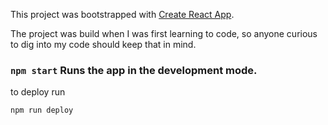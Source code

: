 This project was bootstrapped with [Create React App](https://github.com/facebook/create-react-app).

The project was build when I was first learning to code, so anyone curious to dig into my code should keep that in mind. 
### `npm start` Runs the app in the development mode.<br>

to deploy 
run 

```bash
npm run deploy
```